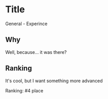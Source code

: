 # Title
General - Experince

## Why
Well, because... it was there?

## Ranking
It's cool, but I want something more advanced

Ranking: #4 place